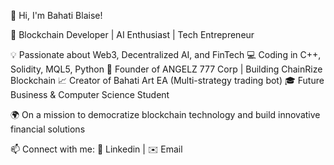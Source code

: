 
👋 Hi, I'm Bahati Blaise!

🚀 Blockchain Developer | AI Enthusiast | Tech Entrepreneur

💡 Passionate about Web3, Decentralized AI, and FinTech
💻 Coding in C++, Solidity, MQL5, Python
🔗 Founder of ANGELZ 777 Corp | Building ChainRize Blockchain
📈 Creator of Bahati Art EA (Multi-strategy trading bot)
🎓 Future Business & Computer Science Student

🌍 On a mission to democratize blockchain technology and build innovative financial solutions

📫 Connect with me:
🔗 Linkedin | ✉️ Email
